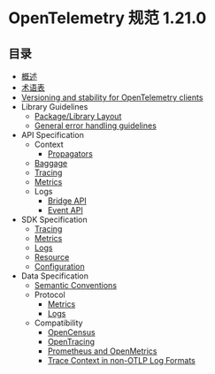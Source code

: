 # OpenTelemetry 规范 1.21.0

## 目录

- [概述](overview.md)
- [术语表](glossary.md)
- [Versioning and stability for OpenTelemetry clients](https://opentelemetry.io/docs/specs/otel/versioning-and-stability/)
- Library Guidelines
  - [Package/Library Layout](https://opentelemetry.io/docs/specs/otel/library-layout/)
  - [General error handling guidelines](https://opentelemetry.io/docs/specs/otel/error-handling/)
- API Specification
  - Context
    - [Propagators](https://opentelemetry.io/docs/specs/otel/context/api-propagators/)
  - [Baggage](https://opentelemetry.io/docs/specs/otel/baggage/api/)
  - [Tracing](https://opentelemetry.io/docs/specs/otel/trace/api/)
  - [Metrics](https://opentelemetry.io/docs/specs/otel/metrics/api/)
  - Logs
    - [Bridge API](https://opentelemetry.io/docs/specs/otel/logs/bridge-api/)
    - [Event API](https://opentelemetry.io/docs/specs/otel/logs/event-api/)
- SDK Specification
  - [Tracing](https://opentelemetry.io/docs/specs/otel/trace/sdk/)
  - [Metrics](https://opentelemetry.io/docs/specs/otel/metrics/sdk/)
  - [Logs](https://opentelemetry.io/docs/specs/otel/logs/sdk/)
  - [Resource](https://opentelemetry.io/docs/specs/otel/resource/sdk/)
  - [Configuration](https://opentelemetry.io/docs/specs/otel/configuration/sdk-configuration/)
- Data Specification
  - [Semantic Conventions](https://opentelemetry.io/docs/specs/otel/overview/#semantic-conventions)
  - Protocol
    - [Metrics](https://opentelemetry.io/docs/specs/otel/metrics/data-model/)
    - [Logs](https://opentelemetry.io/docs/specs/otel/logs/data-model/)
  - Compatibility
    - [OpenCensus](https://opentelemetry.io/docs/specs/otel/compatibility/opencensus/)
    - [OpenTracing](https://opentelemetry.io/docs/specs/otel/compatibility/opentracing/)
    - [Prometheus and OpenMetrics](https://opentelemetry.io/docs/specs/otel/compatibility/prometheus_and_openmetrics/)
    - [Trace Context in non-OTLP Log Formats](https://opentelemetry.io/docs/specs/otel/compatibility/logging_trace_context/)
